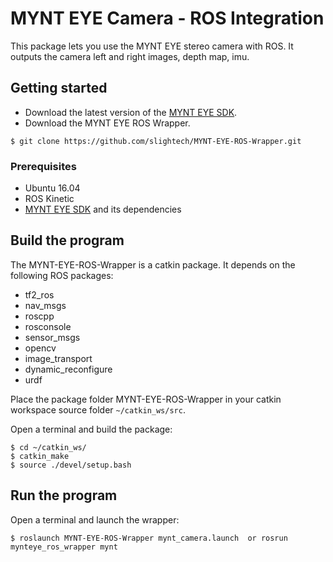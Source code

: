 
[MYNT EYE SDK]: https://github.com/slightech/MYNT-EYE-SDK.git

# MYNT EYE Camera - ROS Integration

This package lets you use the MYNT EYE stereo camera with ROS. It outputs the camera left and right images, depth map, imu.

## Getting started

* Download the latest version of the [MYNT EYE SDK][].
* Download the MYNT EYE ROS Wrapper.

```
$ git clone https://github.com/slightech/MYNT-EYE-ROS-Wrapper.git
```

### Prerequisites

* Ubuntu 16.04
* ROS Kinetic
* [MYNT EYE SDK][] and its dependencies

## Build the program

The MYNT-EYE-ROS-Wrapper is a catkin package. It depends on the following ROS packages:

* tf2_ros
* nav_msgs
* roscpp
* rosconsole
* sensor_msgs
* opencv
* image_transport
* dynamic_reconfigure
* urdf

Place the package folder MYNT-EYE-ROS-Wrapper in your catkin workspace source folder `~/catkin_ws/src`.

Open a terminal and build the package:

```
$ cd ~/catkin_ws/
$ catkin_make
$ source ./devel/setup.bash
```

## Run the program

Open a terminal and launch the wrapper:

```
$ roslaunch MYNT-EYE-ROS-Wrapper mynt_camera.launch  or rosrun mynteye_ros_wrapper mynt
  
```

